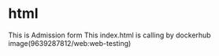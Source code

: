 # html

This is Admission form 
This index.html is calling by dockerhub image(9639287812/web:web-testing)
